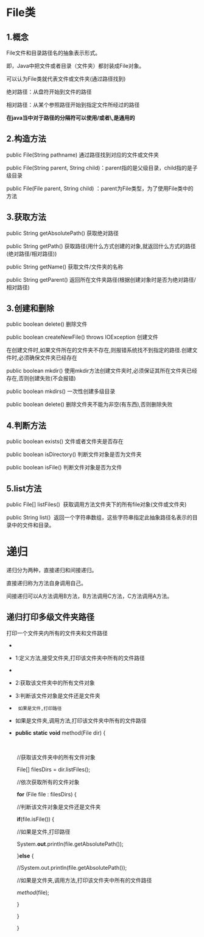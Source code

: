 # File类

## 1.概念

File文件和目录路径名的抽象表示形式。 

即，Java中把文件或者目录（文件夹）都封装成File对象。 

可以认为File类就代表文件或文件夹(通过路径找到) 

绝对路径：从盘符开始到文件的路径

相对路径：从某个参照路径开始到指定文件所经过的路径

**在java当中对于路径的分隔符可以使用/或者\\,是通用的** 

## 2.构造方法

public File(String pathname) 通过路径找到对应的文件或文件夹 

public File(String parent, String child)：parent指的是父级目录，child指的是子级目录

public File(File parent, String child) ：parent为File类型，为了使用File类中的方法

## 3.获取方法

public String getAbsolutePath() 获取绝对路径

public String getPath() 获取路径(用什么方式创建的对象,就返回什么方式的路径(绝对路径/相对路径))

public String getName() 获取文件/文件夹的名称

public String getParent() 返回所在文件夹路径(根据创建对象时是否为绝对路径/相对路径)

## 3.创建和删除

public boolean delete()  删除文件

public boolean createNewFile() throws IOException 创建文件

​       在创建文件时,如果文件所在的文件夹不存在,则报错系统找不到指定的路径.创建文件时,必须确保文件夹已经存在

public boolean mkdir()  使用mkdir方法创建文件夹时,必须保证其所在文件夹已经存在,否则创建失败(不会报错)

public boolean mkdirs() 一次性创建多级目录

public boolean delete()  删除文件夹不能为非空(有东西),否则删除失败

## 4.判断方法

public boolean exists()  文件或者文件夹是否存在

public boolean isDirectory()  判断文件对象是否为文件夹

public boolean isFile()  判断文件对象是否为文件

## 5.list方法

public File[]  listFiles()  获取调用方法文件夹下的所有file对象(文件或文件夹)

public String list()   返回一个字符串数组，这些字符串指定此抽象路径名表示的目录中的文件和目录。

# 递归

递归分为两种，直接递归和间接递归。

直接递归称为方法自身调用自己。

间接递归可以A方法调用B方法，B方法调用C方法，C方法调用A方法。

## 递归打印多级文件夹路径

打印一个文件夹内所有的文件夹和文件路径

*  

*  1:定义方法,接受文件夹,打印该文件夹中所有的文件路径

*   

*  2:获取该文件夹中的所有文件对象

*  3:判断该文件对象是文件还是文件夹

*      如果是文件,打印路径

* 如果是文件夹,调用方法,打印该文件夹中所有的文件路径

  

* **public** **static** **void** method(File dir) {

  ​       

  ​       //获取该文件夹中的所有文件对象

  ​       File[] filesDirs = dir.listFiles();

  ​       //依次获取所有的文件对象

  ​       **for** (File file : filesDirs) {

  ​           //判断该文件对象是文件还是文件夹

  ​           **if**(file.isFile()) {

  ​              //如果是文件,打印路径

  ​              System.**out**.println(file.getAbsolutePath());

  ​           }**else** {

  ​              //System.out.println(file.getAbsolutePath());

  ​              //如果是文件夹,调用方法,打印该文件夹中所有的文件路径

  ​              *method*(file);

  ​           }

  ​       }

  ​    }



